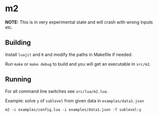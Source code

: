 m2
===

**NOTE:** This is in very experimental state and will crash with wrong inputs etc.

Building
--------
Install `luajit` and `R` and modify the paths in Makefile if needed.

Run `make` or `make debug` to build and you will get an executable in `src/m2`.

Running
-------
For all command line switches see `src/lua/m2.lua`.

Example: solve `y` of `sublevel` from given data in `examples/data1.json`

```
m2 -c examples/config.lua -i examples/data1.json -f sublevel:y
```
